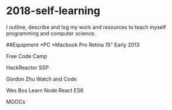 # 2018-self-learning
I outline, describe and log my work and resources to teach myself programming and computer science.

##Equipment
*PC
*Macbook Pro Retina 15" Early 2013

Free Code Camp

HackReactor SSP

Gordon Zhu Watch and Code

Wes Bos
  Learn Node
  React
  ES6
  
  
MOOCs

